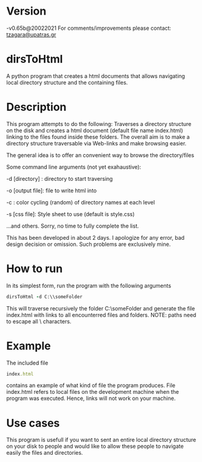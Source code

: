 # Version

-v0.65b@20022021
For comments/improvements please contact: tzagara@upatras.gr

# dirsToHtml

A python program that creates a html documents that allows navigating local directory structure and the containing files.

# Description
This program attempts to do the following:
Traverses a directory structure on the disk and creates a html document (default file name index.html) linking to the files found inside these folders. The overall aim is to make a directory structure traversable via Web-links and make browsing easier.

The general idea is to offer an convenient way to browse the directory/files

Some command line arguments (not yet exahaustive):

-d [directory] : directory to start traversing

-o [output file]: file to write html into

-c : color cycling (random) of directory names at each level

-s [css file]: Style sheet to use (default is style.css)

...and others. Sorry, no time to fully complete the list.

This has been developed in about 2 days. I apologize for any error, bad design decision or omission. Such problems are exclusively mine.


# How to run

In its simplest form, run the program with the following arguments

```ruby
dirsToHtml -d C:\\someFolder
```
This will traverse recursively the folder C:\someFolder and generate the file index.html with links to all encounterred files and folders.
NOTE: paths need to escape all  \  characters.

# Example

The included file 
```ruby
index.html
```
contains an example of what kind of file the program produces. File index.html refers to local files on the development machine when the program was executed. Hence, links will not work on your machine.

# Use cases

This program is usefull if you want to sent an entire local directory structure on your disk to people and would like to allow these people to navigate easily the files and directories.
